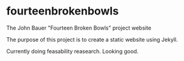 fourteenbrokenbowls
===================

The John Bauer "Fourteen Broken Bowls" project website

The purpose of this project is to create a static website using Jekyll.

Currently doing feasability reasearch. Looking good. 
